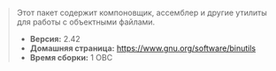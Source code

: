 > Этот пакет содержит компоновщик, ассемблер и другие утилиты для работы с объектными файлами.
> - **Версия:** 2.42
> - **Домашняя страница:** <https://www.gnu.org/software/binutils>
> - **Время сборки:** 1 ОВС
